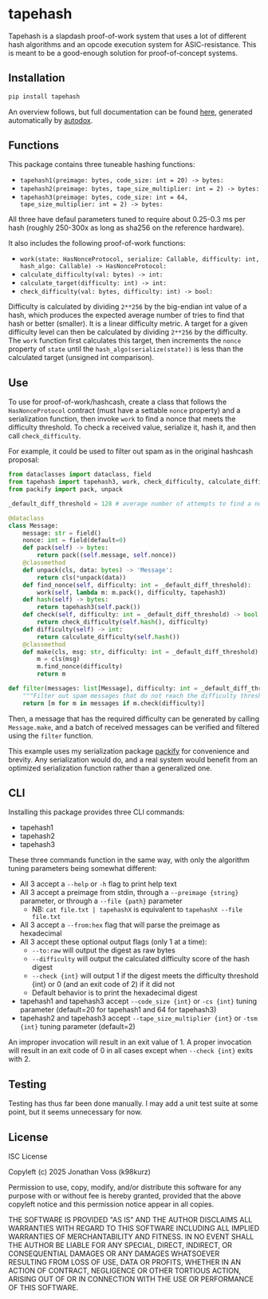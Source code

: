 # tapehash

Tapehash is a slapdash proof-of-work system that uses a lot of different hash
algorithms and an opcode execution system for ASIC-resistance. This is meant to
be a good-enough solution for proof-of-concept systems.

## Installation

```bash
pip install tapehash
```

An overview follows, but full documentation can be found
[here](https://github.com/k98kurz/tapehash/blob/master/dox.md), generated
automatically by [autodox](https://pypi.org/project/autodox).

## Functions

This package contains three tuneable hashing functions:

- `tapehash1(preimage: bytes, code_size: int = 20) -> bytes:`
- `tapehash2(preimage: bytes, tape_size_multiplier: int = 2) -> bytes:`
- `tapehash3(preimage: bytes, code_size: int = 64, tape_size_multiplier: int = 2) -> bytes:`

All three have defaul parameters tuned to require about 0.25-0.3 ms per hash
(roughly 250-300x as long as sha256 on the reference hardware).

It also includes the following proof-of-work functions:

- `work(state: HasNonceProtocol, serialize: Callable, difficulty: int, hash_algo: Callable) -> HasNonceProtocol:`
- `calculate_difficulty(val: bytes) -> int:`
- `calculate_target(difficulty: int) -> int:`
- `check_difficulty(val: bytes, difficulty: int) -> bool:`

Difficulty is calculated by dividing `2**256` by the big-endian int value of a
hash, which produces the expected average number of tries to find that hash or
better (smaller). It is a linear difficulty metric. A target for a given
difficulty level can then be calculated by dividing `2**256` by the difficulty.
The `work` function first calculates this target, then increments the `nonce`
property of `state` until the `hash_algo(serialize(state))` is less than the
calculated target (unsigned int comparison).

## Use

To use for proof-of-work/hashcash, create a class that follows the
`HasNonceProtocol` contract (must have a settable `nonce` property) and a
serialization function, then invoke `work` to find a nonce that meets the
difficulty threshold. To check a received value, serialize it, hash it, and then
call `check_difficulty`.

For example, it could be used to filter out spam as in the original hashcash proposal:

```python
from dataclasses import dataclass, field
from tapehash import tapehash3, work, check_difficulty, calculate_difficulty
from packify import pack, unpack

_default_diff_threshold = 128 # average number of attempts to find a nonce

@dataclass
class Message:
    message: str = field()
    nonce: int = field(default=0)
    def pack(self) -> bytes:
        return pack((self.message, self.nonce))
    @classmethod
    def unpack(cls, data: bytes) -> 'Message':
        return cls(*unpack(data))
    def find_nonce(self, difficulty: int = _default_diff_threshold):
        work(self, lambda m: m.pack(), difficulty, tapehash3)
    def hash(self) -> bytes:
        return tapehash3(self.pack())
    def check(self, difficulty: int = _default_diff_threshold) -> bool:
        return check_difficulty(self.hash(), difficulty)
    def difficulty(self) -> int:
        return calculate_difficulty(self.hash())
    @classmethod
    def make(cls, msg: str, difficulty: int = _default_diff_threshold) -> 'Message':
        m = cls(msg)
        m.find_nonce(difficulty)
        return m

def filter(messages: list[Message], difficulty: int = _default_diff_threshold) -> list[Message]:
    """Filter out spam messages that do not reach the difficulty threshold."""
    return [m for m in messages if m.check(difficulty)]
```

Then, a message that has the required difficulty can be generated by calling
`Message.make`, and a batch of received messages can be verified and filtered
using the `filter` function.

This example uses my serialization package [packify](https://pypi.org/project/packify)
for convenience and brevity. Any serialization would do, and a real system would
benefit from an optimized serialization function rather than a generalized one.

## CLI

Installing this package provides three CLI commands:

- tapehash1
- tapehash2
- tapehash3

These three commands function in the same way, with only the algorithm tuning
parameters being somewhat different:

- All 3 accept a `--help` or `-h` flag to print help text
- All 3 accept a preimage from stdin, through a `--preimage {string}` parameter,
  or through a `--file {path}` parameter
    - NB: `cat file.txt | tapehashX` is equivalent to `tapehashX --file file.txt`
- All 3 accept a `--from:hex` flag that will parse the preimage as hexadecimal
- All 3 accept these optional output flags (only 1 at a time):
    - `--to:raw` will output the digest as raw bytes
    - `--difficulty` will output the calculated difficulty score of the hash digest
    - `--check {int}` will output 1 if the digest meets the difficulty threshold
      {int} or 0 (and an exit code of 2) if it did not
    - Default behavior is to print the hexadecimal digest
- tapehash1 and tapehash3 accept `--code_size {int}` or `-cs {int}` tuning
  parameter (default=20 for tapehash1 and 64 for tapehash3)
- tapehash2 and tapehash3 accept `--tape_size_multiplier {int}` or `-tsm {int}`
  tuning parameter (default=2)

An improper invocation will result in an exit value of 1. A proper invocation
will result in an exit code of 0 in all cases except when `--check {int}` exits
with 2.

## Testing

Testing has thus far been done manually. I may add a unit test suite at some
point, but it seems unnecessary for now.

## License

ISC License

Copyleft (c) 2025 Jonathan Voss (k98kurz)

Permission to use, copy, modify, and/or distribute this software
for any purpose with or without fee is hereby granted, provided
that the above copyleft notice and this permission notice appear in
all copies.

THE SOFTWARE IS PROVIDED "AS IS" AND THE AUTHOR DISCLAIMS ALL
WARRANTIES WITH REGARD TO THIS SOFTWARE INCLUDING ALL IMPLIED
WARRANTIES OF MERCHANTABILITY AND FITNESS. IN NO EVENT SHALL THE
AUTHOR BE LIABLE FOR ANY SPECIAL, DIRECT, INDIRECT, OR
CONSEQUENTIAL DAMAGES OR ANY DAMAGES WHATSOEVER RESULTING FROM LOSS
OF USE, DATA OR PROFITS, WHETHER IN AN ACTION OF CONTRACT,
NEGLIGENCE OR OTHER TORTIOUS ACTION, ARISING OUT OF OR IN
CONNECTION WITH THE USE OR PERFORMANCE OF THIS SOFTWARE.

